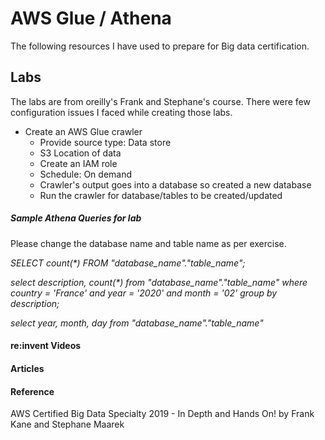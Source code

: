 
# AWS Glue / Athena
The following resources I have used to prepare for Big data certification.

## Labs
The labs are from oreilly's Frank and Stephane's course. There were few configuration issues I faced while creating those labs.

 - Create an AWS Glue crawler
	- Provide source type: Data store
	- S3 Location of data
	- Create an IAM role
	- Schedule: On demand
	- Crawler's output goes into a database so created a new database
	- Run the crawler for database/tables to be created/updated
	
##### Sample Athena Queries for lab

Please change the database name and table name as per exercise.

*SELECT count(\*) FROM "database_name"."table_name";*

*select description, count(\*) from "database_name"."table_name" where country = 'France' and year = '2020' and month = '02' group by description;*

*select year, month, day from  "database_name"."table_name"*

#### re:invent Videos

#### Articles

#### Reference
AWS Certified Big Data Specialty 2019 - In Depth and Hands On! by Frank Kane and Stephane Maarek
